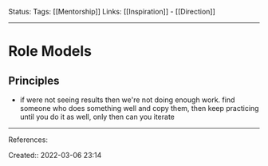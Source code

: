 Status: 
Tags: [[Mentorship]]
Links: [[Inspiration]] - [[Direction]]
___

# Role Models
## Principles
- if were not seeing results then we're not doing enough work. find someone who does something well and copy them, then keep practicing until you do it as well, only then can you iterate
___
References:

Created:: 2022-03-06 23:14